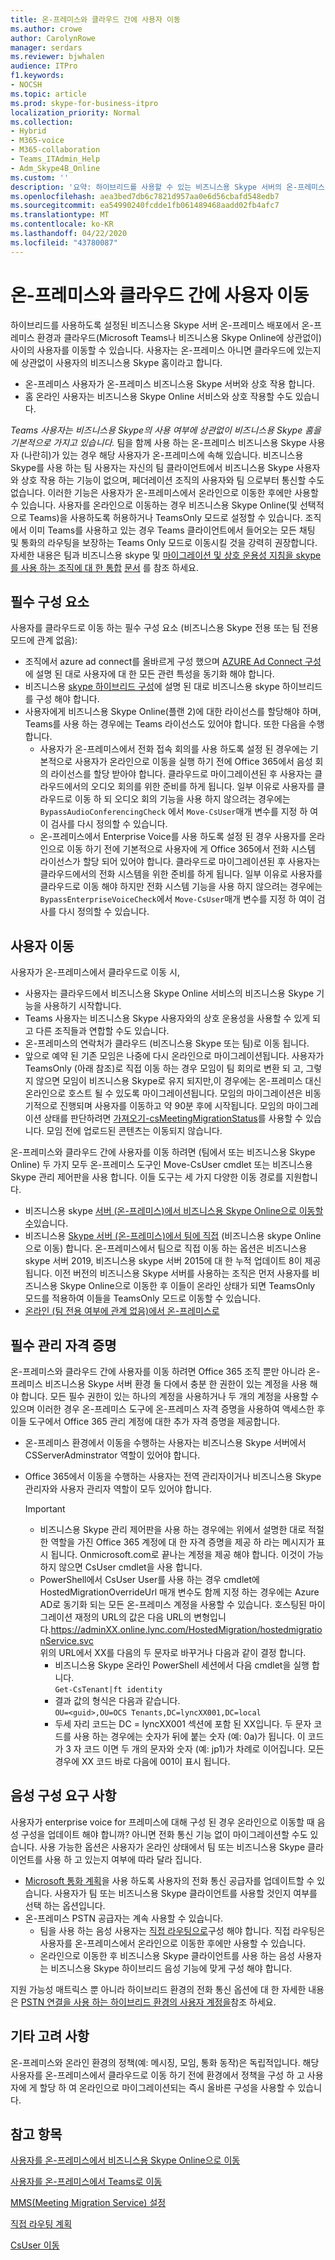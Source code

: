 ```yaml
---
title: 온-프레미스와 클라우드 간에 사용자 이동
ms.author: crowe
author: CarolynRowe
manager: serdars
ms.reviewer: bjwhalen
audience: ITPro
f1.keywords:
- NOCSH
ms.topic: article
ms.prod: skype-for-business-itpro
localization_priority: Normal
ms.collection:
- Hybrid
- M365-voice
- M365-collaboration
- Teams_ITAdmin_Help
- Adm_Skype4B_Online
ms.custom: ''
description: '요약: 하이브리드를 사용할 수 있는 비즈니스용 Skype 서버의 온-프레미스 배포에서 온-프레미스 환경과 클라우드 간에 사용자를 이동할 수 있습니다 (Microsoft 팀 또는 비즈니스용 Skype Online)...'
ms.openlocfilehash: aea3bed7db6c7821d957aa0e6d56cbafd548edb7
ms.sourcegitcommit: ea54990240fcdde1fb061489468aadd02fb4afc7
ms.translationtype: MT
ms.contentlocale: ko-KR
ms.lasthandoff: 04/22/2020
ms.locfileid: "43780087"
---
```

# <a name="move-users-between-on-premises-and-cloud"></a>온-프레미스와 클라우드 간에 사용자 이동

하이브리드를 사용하도록 설정된 비즈니스용 Skype 서버 온-프레미스 배포에서 온-프레미스 환경과 클라우드(Microsoft Teams나 비즈니스용 Skype Online에 상관없이) 사이의 사용자를 이동할 수 있습니다. 사용자는 온-프레미스 아니면 클라우드에 있는지에 상관없이 사용자의 비즈니스용 Skype 홈이라고 합니다.

- 온-프레미스 사용자가 온-프레미스 비즈니스용 Skype 서버와 상호 작용 합니다.
- 홈 온라인 사용자는 비즈니스용 Skype Online 서비스와 상호 작용할 수도 있습니다.

*Teams 사용자는 비즈니스용 Skype의 사용 여부에 상관없이 비즈니스용 Skype 홈을 기본적으로 가지고 있습니다.* 팀을 함께 사용 하는 온-프레미스 비즈니스용 Skype 사용자 (나란히)가 있는 경우 해당 사용자가 온-프레미스에 속해 있습니다. 비즈니스용 Skype를 사용 하는 팀 사용자는 자신의 팀 클라이언트에서 비즈니스용 Skype 사용자와 상호 작용 하는 기능이 없으며, 페더레이션 조직의 사용자와 팀 으로부터 통신할 수도 없습니다. 이러한 기능은 사용자가 온-프레미스에서 온라인으로 이동한 후에만 사용할 수 있습니다. 사용자를 온라인으로 이동하는 경우 비즈니스용 Skype Online(및 선택적으로 Teams)을 사용하도록 허용하거나 TeamsOnly 모드로 설정할 수 있습니다. 조직에서 이미 Teams를 사용하고 있는 경우 Teams 클라이언트에서 들어오는 모든 채팅 및 통화의 라우팅을 보장하는 Teams Only 모드로 이동시킬 것을 강력히 권장합니다. 자세한 내용은 팀과 비즈니스용 skype 및 [마이그레이션 및 상호 운용성 지침을 skype를 사용 하는 조직에 대 한 통합](/microsoftteams/migration-interop-guidance-for-teams-with-skype) [문서](/microsoftteams/coexistence-chat-calls-presence) 를 참조 하세요.

## <a name="prerequisites"></a>필수 구성 요소

사용자를 클라우드로 이동 하는 필수 구성 요소 (비즈니스용 Skype 전용 또는 팀 전용 모드에 관계 없음):

- 조직에서 azure ad connect를 올바르게 구성 했으며 [AZURE Ad Connect 구성](configure-azure-ad-connect.md)에 설명 된 대로 사용자에 대 한 모든 관련 특성을 동기화 해야 합니다.
- 비즈니스용 [skype 하이브리드 구성](configure-federation-with-skype-for-business-online.md)에 설명 된 대로 비즈니스용 skype 하이브리드를 구성 해야 합니다.
- 사용자에게 비즈니스용 Skype Online(플랜 2)에 대한 라이선스를 할당해야 하며, Teams를 사용 하는 경우에는 Teams 라이선스도 있어야 합니다.  또한 다음을 수행합니다.
    - 사용자가 온-프레미스에서 전화 접속 회의를 사용 하도록 설정 된 경우에는 기본적으로 사용자가 온라인으로 이동을 실행 하기 전에 Office 365에서 음성 회의 라이선스를 할당 받아야 합니다. 클라우드로 마이그레이션된 후 사용자는 클라우드에서의 오디오 회의를 위한 준비를 하게 됩니다. 일부 이유로 사용자를 클라우드로 이동 하 되 오디오 회의 기능을 사용 하지 않으려는 경우에는 `BypassAudioConferencingCheck` 에서 `Move-CsUser`매개 변수를 지정 하 여이 검사를 다시 정의할 수 있습니다.
    - 온-프레미스에서 Enterprise Voice를 사용 하도록 설정 된 경우 사용자를 온라인으로 이동 하기 전에 기본적으로 사용자에 게 Office 365에서 전화 시스템 라이선스가 할당 되어 있어야 합니다. 클라우드로 마이그레이션된 후 사용자는 클라우드에서의 전화 시스템을 위한 준비를 하게 됩니다. 일부 이유로 사용자를 클라우드로 이동 해야 하지만 전화 시스템 기능을 사용 하지 않으려는 경우에는 `BypassEnterpriseVoiceCheck`에서 `Move-CsUser`매개 변수를 지정 하 여이 검사를 다시 정의할 수 있습니다.


## <a name="moving-users"></a>사용자 이동

사용자가 온-프레미스에서 클라우드로 이동 시,

- 사용자는 클라우드에서 비즈니스용 Skype Online 서비스의 비즈니스용 Skype 기능을 사용하기 시작합니다.
- Teams 사용자는 비즈니스용 Skype 사용자와의 상호 운용성을 사용할 수 있게 되고 다른 조직들과 연합할 수도 있습니다.
- 온-프레미스의 연락처가 클라우드 (비즈니스용 Skype 또는 팀)로 이동 됩니다.
- 앞으로 예약 된 기존 모임은 나중에 다시 온라인으로 마이그레이션됩니다. 사용자가 TeamsOnly (아래 참조)로 직접 이동 하는 경우 모임이 팀 회의로 변환 되 고, 그렇지 않으면 모임이 비즈니스용 Skype로 유지 되지만,이 경우에는 온-프레미스 대신 온라인으로 호스트 될 수 있도록 마이그레이션됩니다.  모임의 마이그레이션은 비동기적으로 진행되며 사용자를 이동하고 약 90분 후에 시작됩니다.  모임의 마이그레이션 상태를 판단하려면 [가져오기-csMeetingMigrationStatus](../../SfbOnline/audio-conferencing-in-office-365/setting-up-the-meeting-migration-service-mms.md#managing-mms)를 사용할 수 있습니다. 모임 전에 업로드된 콘텐츠는 이동되지 않습니다.

온-프레미스와 클라우드 간에 사용자를 이동 하려면 (팀에서 또는 비즈니스용 Skype Online) 두 가지 모두 온-프레미스 도구인 Move-CsUser cmdlet 또는 비즈니스용 Skype 관리 제어판을 사용 합니다. 이들 도구는 세 가지 다양한 이동 경로를 지원합니다.

- 비즈니스용 skype [서버 (온-프레미스)에서 비즈니스용 Skype Online으로 이동할 수](move-users-from-on-premises-to-skype-for-business-online.md)있습니다.
- 비즈니스용 [Skype 서버 (온-프레미스)에서 팀에 직접](move-users-from-on-premises-to-teams.md) (비즈니스용 skype Online으로 이동) 합니다.  온-프레미스에서 팀으로 직접 이동 하는 옵션은 비즈니스용 skype 서버 2019, 비즈니스용 skype 서버 2015에 대 한 누적 업데이트 8이 제공 됩니다. 이전 버전의 비즈니스용 Skype 서버를 사용하는 조직은 먼저 사용자를 비즈니스용 Skype Online으로 이동한 후 이들이 온라인 상태가 되면 TeamsOnly 모드를 적용하여 이들을 TeamsOnly 모드로 이동할 수 있습니다.
- [온라인 (팀 전용 여부에 관계 없음)에서 온-프레미스로](move-users-from-the-cloud-to-on-premises.md)

## <a name="required-administrative-credentials"></a>필수 관리 자격 증명

온-프레미스와 클라우드 간에 사용자를 이동 하려면 Office 365 조직 뿐만 아니라 온-프레미스 비즈니스용 Skype 서버 환경 둘 다에서 충분 한 권한이 있는 계정을 사용 해야 합니다. 모든 필수 권한이 있는 하나의 계정을 사용하거나 두 개의 계정을 사용할 수 있으며 이러한 경우 온-프레미스 도구에 온-프레미스 자격 증명을 사용하여 액세스한 후 이들 도구에서 Office 365 관리 계정에 대한 추가 자격 증명을 제공합니다.  

- 온-프레미스 환경에서 이동을 수행하는 사용자는 비즈니스용 Skype 서버에서 CSServerAdminstrator 역할이 있어야 합니다.
- Office 365에서 이동을 수행하는 사용자는 전역 관리자이거나 비즈니스용 Skype 관리자와 사용자 관리자 역할이 모두 있어야 합니다.  

    > [!Important]
    > - 비즈니스용 Skype 관리 제어판을 사용 하는 경우에는 위에서 설명한 대로 적절 한 역할을 가진 Office 365 계정에 대 한 자격 증명을 제공 하 라는 메시지가 표시 됩니다. Onmicrosoft.com로 끝나는 계정을 제공 해야 합니다. 이것이 가능 하지 않으면 CsUser cmdlet을 사용 합니다.
    >- PowerShell에서 CsUser User를 사용 하는 경우 cmdlet에 HostedMigrationOverrideUrl 매개 변수도 함께 지정 하는 경우에는 Azure AD로 동기화 되는 모든 온-프레미스 계정을 사용할 수 있습니다. 호스팅된 마이그레이션 재정의 URL의 값은 다음 URL의 변형입니다.https://adminXX.online.lync.com/HostedMigration/hostedmigrationService.svc<br>위의 URL에서 XX를 다음의 두 문자로 바꾸거나 다음과 같이 결정 합니다.
    >   - 비즈니스용 Skype 온라인 PowerShell 세션에서 다음 cmdlet을 실행 합니다.<br>`Get-CsTenant|ft identity`
    >    - 결과 값의 형식은 다음과 같습니다.<br>`OU=<guid>,OU=OCS Tenants,DC=lyncXX001,DC=local`
    >    - 두세 자리 코드는 DC = lyncXX001 섹션에 포함 된 XX입니다. 두 문자 코드를 사용 하는 경우에는 숫자가 뒤에 붙는 숫자 (예: 0a)가 됩니다. 이 코드가 3 자 코드 이면 두 개의 문자와 숫자 (예: jp1)가 차례로 이어집니다. 모든 경우에 XX 코드 바로 다음에 001이 표시 됩니다.


## <a name="voice-configuration-requirements"></a>음성 구성 요구 사항

사용자가 enterprise voice for 프레미스에 대해 구성 된 경우 온라인으로 이동할 때 음성 구성을 업데이트 해야 합니까? 아니면 전화 통신 기능 없이 마이그레이션할 수도 있습니다. 사용 가능한 옵션은 사용자가 온라인 상태에서 팀 또는 비즈니스용 Skype 클라이언트를 사용 하 고 있는지 여부에 따라 달라 집니다.

- [Microsoft 통화 계획](/microsoftteams/calling-plans-for-office-365)을 사용 하도록 사용자의 전화 통신 공급자를 업데이트할 수 있습니다. 사용자가 팀 또는 비즈니스용 Skype 클라이언트를 사용할 것인지 여부를 선택 하는 옵션입니다.
- 온-프레미스 PSTN 공급자는 계속 사용할 수 있습니다.
  - 팀을 사용 하는 음성 사용자는 [직접 라우팅으로](/microsoftteams/direct-routing-plan)구성 해야 합니다. 직접 라우팅은 사용자를 온-프레미스에서 온라인으로 이동한 후에만 사용할 수 있습니다.
  - 온라인으로 이동한 후 비즈니스용 Skype 클라이언트를 사용 하는 음성 사용자는 비즈니스용 Skype 하이브리드 음성 기능에 맞게 구성 해야 합니다.

지원 가능성 매트릭스 뿐 아니라 하이브리드 환경의 전화 통신 옵션에 대 한 자세한 내용은 [PSTN 연결을 사용 하는 하이브리드 환경의 사용자 계정을](/microsoftteams/direct-routing-user-accounts-in-a-hybrid-environment)참조 하세요.

## <a name="other-considerations"></a>기타 고려 사항

온-프레미스와 온라인 환경의 정책(예: 메시징, 모임, 통화 동작)은 독립적입니다. 해당 사용자를 온-프레미스에서 클라우드로 이동 하기 전에 환경에서 정책을 구성 하 고 사용자에 게 할당 하 여 온라인으로 마이그레이션되는 즉시 올바른 구성을 사용할 수 있습니다.

## <a name="see-also"></a>참고 항목

[사용자를 온-프레미스에서 비즈니스용 Skype Online으로 이동](move-users-from-on-premises-to-skype-for-business-online.md)

[사용자를 온-프레미스에서 Teams로 이동](move-users-from-on-premises-to-teams.md)

[MMS(Meeting Migration Service) 설정](../../SfbOnline/audio-conferencing-in-office-365/setting-up-the-meeting-migration-service-mms.md)

[직접 라우팅 계획](/microsoftteams/direct-routing-plan)

[CsUser 이동](https://docs.microsoft.com/powershell/module/skype/move-csuser)
